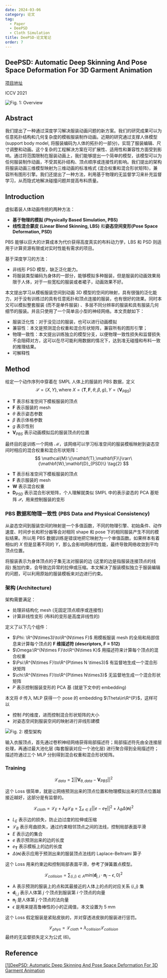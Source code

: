 ```yaml
---
date: 2024-03-06
category: 论文
tag:
  - Paper
  - DeePSD
  - Cloth Simulation
title: DeePSD-论文笔记
order: 7
---
```


## DeePSD: Automatic Deep Skinning And Pose Space Deformation For 3D Garment Animation

[项目地址](https://hbertiche.github.io/DeePSD/)

ICCV 2021

![Fig. 1: Overview](https://rocyan.oss-cn-hangzhou.aliyuncs.com/blog/202406261136861.png)

## Abstract

我们提出了一种通过深度学习解决服装动画问题的新方案。我们的研究成果可以为任意拓扑结构和几何复杂度的模板服装制作动画。近期的研究通过支撑人体模型 (support body model, 将服装编码为人体的拓扑的一部分)，实现了服装编辑、尺寸调整和动画。这个复杂的工程解决方案在可扩展性、适用性和兼容性方面受到影响。通过将范围限制在服装动画上，我们能够提出一个简单的模型，该模型可以为任何服装制作动画，不受其拓扑结构、顶点顺序或连接性的影响。我们提出的架构将服装动画三维模型映射为三维动画的标准格式 (混合权重和混合形状矩阵)，兼容所有图形引擎。我们还提出了一种方法，利用基于物理的无监督学习来补充监督学习，从而隐式地解决碰撞问题并提高布料质量。

## Introduction

虚拟着装人体动画传统的两种方法：

- **基于物理的模拟 (Physically Based Simulation, PBS)**
- **线性混合蒙皮 (Linear Blend Skinning, LBS)** 和**姿态空间变形(Pose Space Deformation, PSD)**

PBS 能够以巨大的计算成本为代价获得高度真实的布料动力学，LBS 和 PSD 则适用于计算资源有限或对实时性能有需求的项目。

基于深度学习的方法：

- 非线形 PSD 模型，缺乏泛化能力。
- 将服装类型编码为身体的一部分，能够模拟多种服装，但是服装的动画效果局限于人体，对于一些宽松的服装或者裙子，动画效果不好。

本文提出学习从模板服装空间到动画 3D 模型的空间的映射，具有很强的泛化能力，对于没有训练过的具有任意拓扑和顶点连接的服装，也有很好的效果。同时本文可以模拟整套服装 (而不是单件服装) 、多层不同分辨率的服装和具有服装几何细节的服装。并且只使用了一个简单且小型的神经网络。本文贡献如下：

- 服装泛化性：对于没见过的服装，也可以进行动画模拟
- 兼容性：本文是预测混合权重和混合形状矩阵，兼容所有的图形引擎；
- 物理一致性：本文提出训练独立的模型分支，以便物理一致性损失和监督损失不会阻碍对方，这可以在尽可能利用数据的情况下，达到准无碰撞和布料一致的推理结果。
- 可解释性

## Method

给定一个动作序列中穿着在 SMPL 人体上的服装的 PBS 数据，定义 
$$
\mathcal{S}=\{X,Y\},\mathrm{where}\ X=\{\mathbf{T},\mathbf{F},\theta,\beta,g\},Y=\{\mathbf{V}_{PBS}\}
\tag{1}
$$

- $\mathbf{T}$ 表示标准空间下模板服装的顶点
- $\mathbf{F}$ 表示服装的 mesh
- $\theta$ 表示姿态参数
- $\beta$ 表示体格参数
- $g$ 表示性别
- $\mathbf{V}_{PBS}$ 表示动画模拟后的服装顶点的位置

最终目的是训练一个网络 $\mathcal{M}$，该网络可以学习标准空间的服装模板映射到姿态空间时相应的混合权重和混合形状矩阵：
$$
\mathcal{M}:\{\mathbf{T},\mathbf{F}\}\rarr\{\mathbf{W},\mathbf{D}_{PSD}\}
\tag{2}
$$

- $\mathbf{T}$ 表示标准空间下模板服装的顶点
- $\mathbf{F}$ 表示服装的 mesh
- $\mathbf{W}$ 表示混合权重
- $\mathbf{D}_{PSD}$ 表示混合形状矩阵，个人理解就类似 SMPL 中的表示姿态的 PCA 基矩阵 $\mathcal{P}$，用来控制服装的变形

### PBS 数据和物理一致性 (PBS Data and Physical Consistency)

从姿态空间到服装空间的映射是一个多值函数，不同的物理引擎、初始条件、动作速度、时间步长和积分器等会对相同 shape 和 pose 下的相同服装产生不同的模拟结果。所以用 PBS 数据训练是错误地把它映射为一个单值函数。如果样本有着相似的 $X$ 但是显著不同的 $Y$​，那么会影响网络的性能，最终导致网络收敛到平均顶点位置。

将服装表示为身体顶点的子集无法对服装的边 (这里的边是指服装连接顶点的线段) 施加约束，会导致边异常的拉伸或压缩。本文解决了服装模拟独立于服装编辑的问题，可以利用原始的服装模板来对边进行约束。

### 架构 (Architecture)

架构需要满足：

- 处理非结构化 mesh (无固定顶点顺序或连接性)
- 计算非线性变形 (布料的变形是高度非线性的)

定义了以下几个组件：

- $\Phi: \R^{N\times3}\to\R^{N\times F}$ 用模板服装 mesh 的全局和局部信息来计算每个顶点的 **F 维描述符 (descriptors, F = 512)**
- $\Omega:\R^{N\times F}\to\R^{N\times K}$ 用描述符来计算每个顶点的混合权重
- $\Psi:\R^{N\times F}\to\R^{P\times N \times3}$ 有监督地生成一个混合形状矩阵
- $\chi:\R^{N\times F}\to\R^{P\times N\times3}$ 无监督地生成一个混合形状矩阵
- $P$​ 表示控制服装变形的 PCA 基 (就是下文中的 embedding)

本文将 $\theta$ 传入 MLP 获得一个 pose 的 embedding $\Theta\in\R^{P}$，这样可以

- 控制 $P$​ 的维度，进而控制混合形状矩阵的大小
- 对姿态空间到服装空间的映射进行非线形建模

![Fig. 2: 模型架构](https://rocyan.oss-cn-hangzhou.aliyuncs.com/blog/202406261136603.png)

输入衣服顶点，首先通过卷积神经网络获得局部描述符；局部描述符先由全连接层处理，再通过最大池化层 (每套服装对应一个池化层) 进行聚合得到全局描述符；描述符通过三个 MLP 分别得到混合权重和混合形状矩阵。

### Training

$$
\mathcal{L}_{data}=\sum||\mathbf{V}_{\theta,data}-\mathbf{V}_{PBS}||^2
\tag{3}
$$

这个 Loss 很简单，就是让网络预测出来的顶点位置和物理模拟出来的顶点位置越接近越好，这部分是有监督的。


$$
\mathcal{L}_{cloth}=\mathcal{L}_E+\lambda_B\mathcal{L}_B=\sum_{e\in E}||e-e_\mathbf{T}||^2+\lambda_B\Delta (\mathbf{n})^2
\tag{4}
$$

- $L_E$ 表示边的损失，防止边过度的拉伸或压缩
- $\mathcal{L}_B$ 表示弯曲损失，通过约束相邻顶点之间的法线，控制局部表面平滑
- $E$ 表示边的集合
- $e$ 表示预测出来的边的长度
- $e_{\mathbf{T}}$ 表示模板上的边的长度
- $\Delta(\mathbf{n})$​​ 表示应用于预测出来的服装顶点法线的 Laplace-Beltrami 算子

这个 Loss 用来约束边和控制局部表面平滑，参考了弹簧置点模型。


$$
\mathcal{L}_{collision}=\sum_{(i,j)\in A}min(\mathbf{d}_{j,i}\cdot\mathbf{n}_j-\epsilon,0)^2
\tag{5}
$$

- A 表示预测的服装上的点和其最接近的人体上的点的对应关系 $(i,j)$ 集
- $\mathbf{d}_{i,j}$ 表示人体第 $j$ 个顶点到服装第 $i$ 个顶点的向量
- $\mathbf{n}_j$ 是人体第 $j$ 个顶点的法向量
- $\epsilon$ 是用来提高鲁棒性的小的正阈值，本文设置为 5 mm

这个 Loss 假定服装是紧贴皮肤的，并对穿透进皮肤的服装进行惩罚。


$$
\mathcal{L}_{phys}=\mathcal{L}_{cloth}+\lambda_{collision}\mathcal{L}_{collision}
\tag{6}
$$
最终的无监督损失定义为公式 (6)。

## Reference

[[1]DeePSD: Automatic Deep Skinning And Pose Space Deformation For 3D Garment Animation](https://openaccess.thecvf.com/content/ICCV2021/html/Bertiche_DeePSD_Automatic_Deep_Skinning_and_Pose_Space_Deformation_for_3D_ICCV_2021_paper.html)
